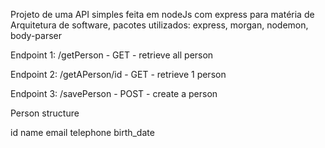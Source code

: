 Projeto de uma API simples feita em nodeJs com express para matéria de Arquitetura de software, pacotes utilizados: express, morgan, nodemon, body-parser

Endpoint 1: /getPerson - GET - retrieve all person

Endpoint 2: /getAPerson/id - GET - retrieve 1 person

Endpoint 3: /savePerson - POST - create a person

Person structure

  id
  name
  email
  telephone
  birth_date
